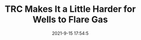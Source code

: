 ---
"title": "TRC Makes It a Little Harder for Wells to Flare Gas"
"date": "2021-9-15 17:54:5"
"feed_name": "RIGZONE"
"feed_website": "http://www.rigzone.com/"
"feed_rss": "http://www.rigzone.com/news/rss/rigzone_latest.aspx"
"link": "https://www.rigzone.com/news/wire/trc_makes_it_a_little_harder_for_wells_to_flare_gas-15-sep-2021-166440-article/?rss=true"
"file": "_posts/2021-1-1-fc312249d949241c84910d9f4174d074da9f7958.md"
"accident": "0"
"drilling": "0"
---
